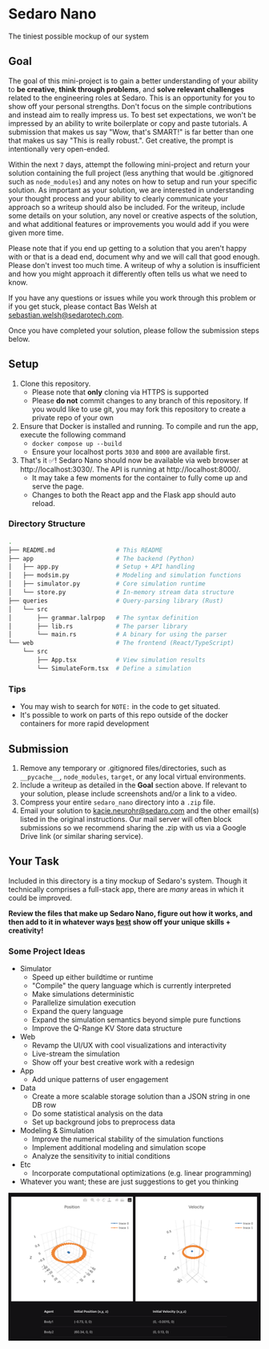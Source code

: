 # Sedaro Nano

The tiniest possible mockup of our system

## Goal

The goal of this mini-project is to gain a better understanding of your ability to **be creative**, **think through problems**, and **solve relevant challenges** related to the engineering roles at Sedaro. This is an opportunity for you to show off your personal strengths. Don't focus on the simple contributions and instead aim to really impress us. To best set expectations, we won't be impressed by an ability to write boilerplate or copy and paste tutorials. A submission that makes us say "Wow, that's SMART!" is far better than one that makes us say "This is really robust.". Get creative, the prompt is intentionally very open-ended.

Within the next `7` days, attempt the following mini-project and return your solution containing the full project (less anything that would be .gitignored such as `node_modules`) and any notes on how to setup and run your specific solution. As important as your solution, we are interested in understanding your thought process and your ability to clearly communicate your approach so a writeup should also be included. For the writeup, include some details on your solution, any novel or creative aspects of the solution, and what additional features or improvements you would add if you were given more time.

Please note that if you end up getting to a solution that you aren't happy with or that is a dead end, document why and we will call that good enough. Please don't invest too much time. A writeup of why a solution is insufficient and how you might approach it differently often tells us what we need to know.

If you have any questions or issues while you work through this problem or if you get stuck, please contact Bas Welsh at sebastian.welsh@sedarotech.com.

Once you have completed your solution, please follow the submission steps below.

## Setup

1. Clone this repository.
   - Please note that **only** cloning via HTTPS is supported
   - Please **do not** commit changes to any branch of this repository. If you would like to use git, you may fork this repository to create a private repo of your own
2. Ensure that Docker is installed and running. To compile and run the app, execute the following command
   - `docker compose up --build`
   - Ensure your localhost ports `3030` and `8000` are available first.
3. That's it ✅! Sedaro Nano should now be available via web browser at http://localhost:3030/. The API is running at http://localhost:8000/.
   - It may take a few moments for the container to fully come up and serve the page.
   - Changes to both the React app and the Flask app should auto reload.

### Directory Structure

```sh
.
├── README.md                 # This README
├── app                       # The backend (Python)
│   ├── app.py                # Setup + API handling
│   ├── modsim.py             # Modeling and simulation functions
│   ├── simulator.py          # Core simulation runtime
│   └── store.py              # In-memory stream data structure
├── queries                   # Query-parsing library (Rust)
│   └── src
│       ├── grammar.lalrpop   # The syntax definition
│       ├── lib.rs            # The parser library
│       └── main.rs           # A binary for using the parser
└── web                       # The frontend (React/TypeScript)
    └── src
        ├── App.tsx           # View simulation results
        └── SimulateForm.tsx  # Define a simulation
```

### Tips

- You may wish to search for `NOTE:` in the code to get situated.
- It's possible to work on parts of this repo outside of the docker containers for more rapid development

## Submission

1. Remove any temporary or .gitignored files/directories, such as `__pycache__`, `node_modules`, `target`, or any local virtual environments.
2. Include a writeup as detailed in the **Goal** section above. If relevant to your solution, please include screenshots and/or a link to a video.
3. Compress your entire `sedaro_nano` directory into a `.zip` file.
4. Email your solution to kacie.neurohr@sedaro.com and the other email(s) listed in the original instructions. Our mail server will often block submissions so we recommend sharing the .zip with us via a Google Drive link (or similar sharing service).

## Your Task

Included in this directory is a tiny mockup of Sedaro's system. Though it technically comprises a full-stack app, there are _many_ areas in which it could be improved.

**Review the files that make up Sedaro Nano, figure out how it works, and then add to it in whatever ways <u>best</u> show off your unique skills + creativity!**

### Some Project Ideas

- Simulator
  - Speed up either buildtime or runtime
  - "Compile" the query language which is currently interpreted
  - Make simulations deterministic
  - Parallelize simulation execution
  - Expand the query language
  - Expand the simulation semantics beyond simple pure functions
  - Improve the Q-Range KV Store data structure
- Web
  - Revamp the UI/UX with cool visualizations and interactivity
  - Live-stream the simulation
  - Show off your best creative work with a redesign
- App
  - Add unique patterns of user engagement
- Data
  - Create a more scalable storage solution than a JSON string in one DB row
  - Do some statistical analysis on the data
  - Set up background jobs to preprocess data
- Modeling & Simulation
  - Improve the numerical stability of the simulation functions
  - Implement additional modeling and simulation scope
  - Analyze the sensitivity to initial conditions
- Etc
  - Incorporate computational optimizations (e.g. linear programming)
- Whatever you want; these are just suggestions to get you thinking

![](./files/screenshot2.png)
